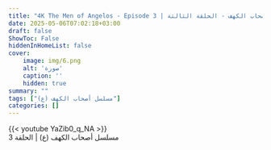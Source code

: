```yaml
---
title: "4K The Men of Angelos - Episode 3 | مسلسل أصحاب الكهف - الحلقة الثالثة"
date: 2025-05-06T07:02:18+03:00
draft: false
ShowToc: False
hiddenInHomeList: false
cover:
    image: img/6.png
    alt: 'صورة'
    caption: ''
    hidden: true
summary: ""
tags: ["مسلسل أصحاب الكهف (ع)"]
categories: []
---
```


{{< youtube YaZib0_q_NA >}}
<br>
مسلسل أصحاب الكهف (ع) | الحلقة 3
